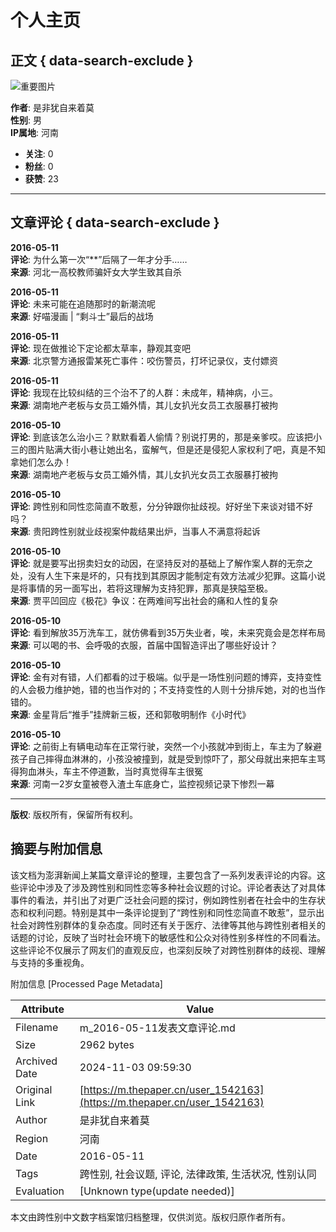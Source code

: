 # 个人主页

## 正文 { data-search-exclude }


![重要图片](https://image.thepaper.cn/publish/interaction/image/1/164/882.jpg)

**作者**: 是非犹自来着莫  
**性别**: 男  
**IP属地**: 河南

- **关注**: 0
- **粉丝**: 0
- **获赞**: 23

---

## 文章评论 { data-search-exclude }

**2016-05-11**  
**评论**: 为什么第一次“**”后隔了一年才分手……  
**来源**: 河北一高校教师骗奸女大学生致其自杀

**2016-05-11**  
**评论**: 未来可能在追随那时的新潮流呢  
**来源**: 好喵漫画 | “剩斗士”最后的战场

**2016-05-11**  
**评论**: 现在做推论下定论都太草率，静观其变吧  
**来源**: 北京警方通报雷某死亡事件：咬伤警员，打坏记录仪，支付嫖资

**2016-05-11**  
**评论**: 我现在比较纠结的三个治不了的人群：未成年，精神病，小三。  
**来源**: 湖南地产老板与女员工婚外情，其儿女扒光女员工衣服暴打被拘

**2016-05-10**  
**评论**: 到底该怎么治小三？默默看着人偷情？别说打男的，那是亲爹哎。应该把小三的图片贴满大街小巷让她出名，蛮解气，但是还是侵犯人家权利了吧，真是不知拿她们怎么办！  
**来源**: 湖南地产老板与女员工婚外情，其儿女扒光女员工衣服暴打被拘

**2016-05-10**  
**评论**: 跨性别和同性恋简直不敢惹，分分钟跟你扯歧视。好好坐下来谈对错不好吗？  
**来源**: 贵阳跨性别就业歧视案仲裁结果出炉，当事人不满意将起诉

**2016-05-10**  
**评论**: 就是要写出拐卖妇女的动因，在坚持反对的基础上了解作案人群的无奈之处，没有人生下来是坏的，只有找到其原因才能制定有效方法减少犯罪。这篇小说是将事情的另一面写出，若将这理解为支持犯罪，那真是狭隘至极。  
**来源**: 贾平凹回应《极花》争议：在两难间写出社会的痛和人性的复杂

**2016-05-10**  
**评论**: 看到解放35万洗车工，就仿佛看到35万失业者，唉，未来究竟会是怎样布局  
**来源**: 可以喝的书、会呼吸的衣服，首届中国智造评出了哪些好设计？

**2016-05-10**  
**评论**: 金有对有错，人们都看的过于极端。似乎是一场性别问题的博弈，支持变性的人会极力维护她，错的也当作对的；不支持变性的人则十分排斥她，对的也当作错的。  
**来源**: 金星背后“推手”挂牌新三板，还和郭敬明制作《小时代》

**2016-05-10**  
**评论**: 之前街上有辆电动车在正常行驶，突然一个小孩就冲到街上，车主为了躲避孩子自己摔得血淋淋的，小孩没被撞到，就是受到惊吓了，那父母就出来把车主骂得狗血淋头，车主不停道歉，当时真觉得车主很冤  
**来源**: 河南一2岁女童被卷入渣土车底身亡，监控视频记录下惨烈一幕

--- 

**版权**: 版权所有，保留所有权利。

## 摘要与附加信息

<!-- tcd_abstract -->
该文档为澎湃新闻上某篇文章评论的整理，主要包含了一系列发表评论的内容。这些评论中涉及了涉及跨性别和同性恋等多种社会议题的讨论。评论者表达了对具体事件的看法，并引出了对更广泛社会问题的探讨，例如跨性别者在社会中的生存状态和权利问题。特别是其中一条评论提到了“跨性别和同性恋简直不敢惹”，显示出社会对跨性别群体的复杂态度。同时还有关于医疗、法律等其他与跨性别者相关的话题的讨论，反映了当时社会环境下的敏感性和公众对待性别多样性的不同看法。这些评论不仅展示了网友们的直观反应，也深刻反映了对跨性别群体的歧视、理解与支持的多重视角。
<!-- tcd_abstract_end -->

附加信息 [Processed Page Metadata]

| Attribute       | Value                                  |
|-----------------|----------------------------------------|
| Filename        | m_2016-05-11发表文章评论.md                             |
| Size            | 2962 bytes                           |
| Archived Date   | 2024-11-03 09:59:30                             |
| Original Link   | [https://m.thepaper.cn/user_1542163](https://m.thepaper.cn/user_1542163)                       |
| Author          | 是非犹自来着莫                               |
| Region          | 河南                               |
| Date            | 2016-05-11                                 |
| Tags            | 跨性别, 社会议题, 评论, 法律政策, 生活状况, 性别认同                                 |
| Evaluation            | [Unknown type(update needed)]                                 |
<!-- tcd_table_end -->

本文由跨性别中文数字档案馆归档整理，仅供浏览。版权归原作者所有。
